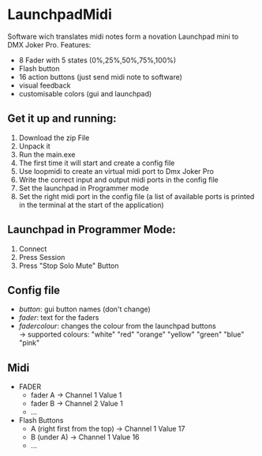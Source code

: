 # LaunchpadMidi

Software wich translates midi notes form a novation Launchpad mini to DMX Joker Pro.
Features:
 - 8 Fader with 5 states (0%,25%,50%,75%,100%)
 - Flash button
 - 16 action buttons (just send midi note to software)
 - visual feedback
 - customisable colors (gui and launchpad)
## Get it up and running:

1. Download the zip File
2. Unpack it
3. Run the main.exe
4. The first time it will start and create a config file
5. Use loopmidi to create an virtual midi port to Dmx Joker Pro
6. Write the correct input and output midi ports in the config file
7. Set the launchpad in Programmer mode
8. Set the right midi port in the config file (a list of available ports is printed in the terminal at the start of the application)

## Launchpad in Programmer Mode:

1. Connect
2. Press Session
3. Press "Stop Solo Mute" Button

## Config file

- _button_: gui button names (don't change)
- _fader_: text for the faders
- _fadercolour_: changes the colour from the launchpad buttons   
  -> supported colours: "white" "red" "orange" "yellow" "green" "blue" "pink"

## Midi

- FADER
    - fader A -> Channel 1 Value 1
    - fader B -> Channel 2 Value 1
    - ...
- Flash Buttons
    - A (right first from the top) -> Channel 1 Value 17
    - B (under A) -> Channel 1 Value 16
    - ...
